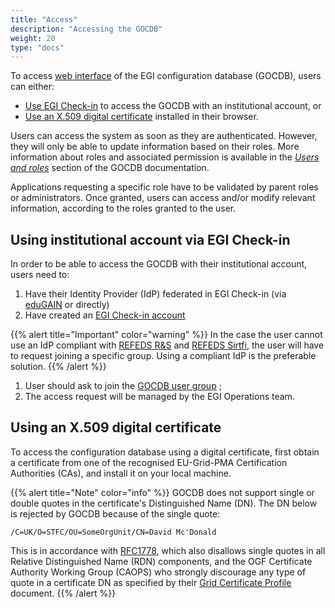 ```yaml
---
title: "Access"
description: "Accessing the GOCDB"
weight: 20
type: "docs"
---
```


To access [web interface](https://goc.egi.eu) of the EGI configuration database
(GOCDB), users can either:

- [Use EGI Check-in](#using-institutional-account-via-egi-check-in) to access
  the GOCDB with an institutional account, or
- [Use an X.509 digital certificate](#using-an-x509-digital-certificate)
  installed in their browser.

Users can access the system as soon as they are authenticated. However,
they will only be able to update information based on their roles.
More information about roles and associated permission is available in the
[_Users and roles_](https://wiki.egi.eu/wiki/GOCDB/Input_System_User_Documentation#Users_and_roles)
section of the GOCDB documentation.

Applications requesting a specific role have to be validated by parent roles
or administrators. Once granted, users can access and/or modify relevant
information, according to the roles granted to the user.

## Using institutional account via EGI Check-in

In order to be able to access the GOCDB with their institutional account, users
need to:

1. Have their Identity Provider (IdP) federated in EGI Check-in (via
   [eduGAIN](https://edugain.org/) or directly)
1. Have created an [EGI Check-in
   account](https://wiki.egi.eu/wiki/AAI_usage_guide)

{{% alert title="Important" color="warning" %}}
In the case the user cannot use an IdP compliant with [REFEDS
R&S](https://refeds.org/research-and-scholarship) and [REFEDS
Sirtfi](https://refeds.org/sirtfi), the user will have to request joining a
specific group. Using a compliant IdP is the preferable solution.
{{% /alert %}}

1. User should ask to join the [GOCDB user
   group](https://aai.egi.eu/registry/co_petitions/start/coef:41) ;
1. The access request will be managed by the EGI Operations team.

## Using an X.509 digital certificate

To access the configuration database using a digital certificate, first obtain
a certificate from one of the recognised EU-Grid-PMA Certification Authorities
(CAs), and install it on your local machine.

{{% alert title="Note" color="info" %}} GOCDB does not support single
or double quotes in the certificate's Distinguished Name (DN). The DN
below is rejected by GOCDB because of the single quote:

`/C=UK/O=STFC/OU=SomeOrgUnit/CN=David Mc'Donald`

This is in accordance with [RFC1778](https://tools.ietf.org/html/rfc1778),
which also disallows single quotes in all Relative Distinguished Name (RDN)
components, and the OGF Certificate Authority Working Group (CAOPS) who
strongly discourage any type of quote in a certificate DN as specified by their
[Grid Certificate Profile](https://www.ogf.org/documents/GFD.125.pdf) document.
{{% /alert %}}

